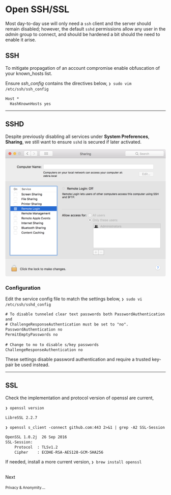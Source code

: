 
Open SSH/SSL
=============

Most day-to-day use will only need a `ssh` client and the server should remain disabled; however, the default `sshd` permissions allow any user in the _admin_ group to connect, and should be hardened a bit should the need to enable it arise.

SSH
----

To mitigate propagation of an account compromise enable obfuscation of your known_hosts list.

Ensure *ssh_config* contains the directives below, `❯ sudo vim /etc/ssh/ssh_config`

```/etc/ssh/ssh_config
Host *
  HashKnownHosts yes
```

---

SSHD
------
Despite previously disabling all services under **System Preferences**, **Sharing**, we still want to ensure `sshd` is secured if later activated.

![ssh](images/ssh.png)


### Configuration ###

Edit the service config file to match the settings below, `❯ sudo vi /etc/ssh/sshd_config`

```/etc/ssh/sshd_config
# To disable tunneled clear text passwords both PasswordAuthentication and
# ChallengeResponseAuthentication must be set to "no".
PasswordAuthentication no
PermitEmptyPasswords no

# Change to no to disable s/key passwords
ChallengeResponseAuthentication no
```

These settings disable password authentication and require a trusted key-pair be used instead.

---

SSL
----

Check the implementation and protocol version of openssl are current, 

`❯ openssl version`

```stdout
LibreSSL 2.2.7
```

`❯ openssl s_client -connect github.com:443 2>&1 | grep -A2 SSL-Session`

```stdout
OpenSSL 1.0.2j  26 Sep 2016
SSL-Session:
    Protocol  : TLSv1.2
    Cipher    : ECDHE-RSA-AES128-GCM-SHA256
```

If needed, install a more current version, `❯ brew install openssl`


<div class='center'>
    <br>
    <a href="#/pages/privacy" style="text-decoration: none;">
        <span>Next</span>
        <span><i class="fa fa-arrow-up" aria-hidden="true" style="vertical-align: middle;"></i></span>
        <p><small>Privacy & Anonymity</small>...</p>
    </a>
</div>